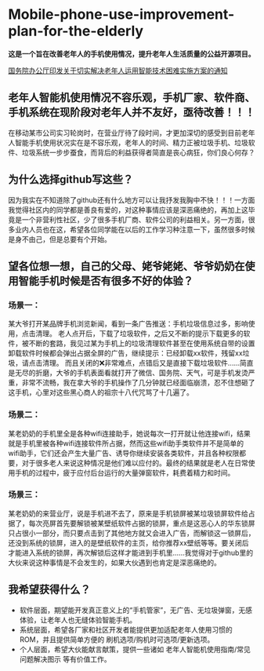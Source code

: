 # Mobile-phone-use-improvement-plan-for-the-elderly
**这是一个旨在改善老年人的手机使用情况，提升老年人生活质量的公益开源项目。**

[国务院办公厅印发关于切实解决老年人运用智能技术困难实施方案的通知](http://www.gov.cn/zhengce/content/2020-11/24/content_5563804.htm#)
## 老年人智能机使用情况不容乐观，手机厂家、软件商、手机系统在现阶段对老年人并不友好，亟待改善！！！
在移动某市公司实习轮岗时，在营业厅待了段时间，才更加深切的感受到目前老年人智能手机使用状况实在是不容乐观，老年人的时间、精力正被垃圾手机、垃圾软件、垃圾系统一步步蚕食，而背后的利益获得者简直是丧心病狂，你们良心何存？

## 为什么选择github写这些？
因为我实在不知道除了github还有什么地方可以让我抒发我胸中不快！！！一方面我觉得社区内的同学都是善良有爱的，对这种事情应该是深恶痛绝的，再加上这毕竟是一个非营利性社区，少了很多手机厂商、软件公司的利益相关。另一方面，很多业内人员也在这，希望各位同学能在以后的工作学习种注意一下，虽然很多时候是身不由己，但是总要有个开始。

## 望各位想一想，自己的父母、姥爷姥姥、爷爷奶奶在使用智能手机时候是否有很多不好的体验？
### 场景一：
某大爷打开某品牌手机浏览新闻，看到一条广告推送：手机垃圾信息过多，影响使用，点击清理。 老人点开后，下载了垃圾软件，之后又不断的提示下载更多的软件，被不断的套路，我见过某为手机上的垃圾清理软件甚至在使用系统自带的设置卸载软件时候都会弹出占据全屏的广告，继续提示：已经卸载xx软件，残留xx垃圾，请点击清理。 而且关闭的❌非常难点，点错后又是直接下载垃圾软件......简直是无尽的折磨，大爷的手机表面看就打开了微信、国务院、天气，可是手机发烫严重，非常不流畅，我在拿大爷的手机操作了几分钟就已经面临崩溃，忍不住想砸了这手机，心里对这些黑心商人的祖宗十八代咒骂了十几遍了。
### 场景二：
某老奶奶的手机里全是各种wifi连接助手，她说每次一打开就让他连接wifi，结果就是手机里被各种wifi连接软件所占据，然而这些wifi助手类软件并不是简单的wifi助手，它们还会产生大量广告、诱导你继续安装各类软件，并且各种权限都要，对于很多老人来说这种情况是他们难以应付的。最终的结果就是老人在日常使用手机的过程中，疲于应付后台运行的大量弹窗软件，耗费着精力和时间。
### 场景三：
某老奶奶的来营业厅，说是手机进不去了，原来是手机锁屏被某垃圾锁屏软件给占据了，每次亮屏首先要解锁被某壁纸软件占据的锁屏，重点是这恶心人的华东锁屏只占很小一部分，而只要点击到了其他地方就又会进入广告，而解锁这一锁屏后，还没到系统的锁屏，进入的是壁纸软件的主页，给你推荐xx壁纸等等。要关闭后才能进入系统的锁屏，再次解锁后这样才能进到手机里......我觉得对于github里的大伙来说这种事情是不会发生的，如果大伙遇到也肯定是深恶痛绝的。
## 我希望获得什么？
- 软件层面，期望能开发真正意义上的“手机管家”，无广告、无垃圾弹窗，无感体验，让老年人也无缝体验智能手机。
- 系统层面，希望各厂家和社区开发者能提供更加适配老年人使用习惯的ROM，并且提供简单方便的 刷机选项/购机时可选项/更新选项。
- 个人层面，希望大伙能献言献策，提供一些诸如 老年人智能机使用指南/常见问题解决图示 等有价值工作。
